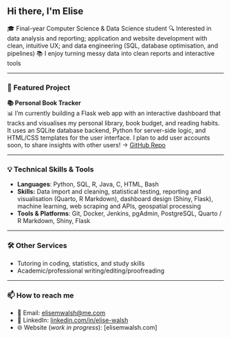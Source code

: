 ## Hi there, I'm Elise

🎓 Final-year Computer Science & Data Science student
🔍 Interested in data analysis and reporting; application and website development with clean, intuitive UX; and data engineering (SQL, database optimisation, and pipelines)
📚 I enjoy turning messy data into clean reports and interactive tools

---

### 📌 Featured Project  
**📚 Personal Book Tracker**  
📊 I’m currently building a Flask web app with an interactive dashboard that tracks and visualises my personal library, book budget, and reading habits. It uses an SQLite database backend, Python for server-side logic, and HTML/CSS templates for the user interface. I plan to add user accounts soon, to share insights with other users!
→ [GitHub Repo](https://github.com/elisew-code/book-tracker)

---

### 💡 Technical Skills & Tools  
- **Languages**: Python, SQL, R, Java, C, HTML, Bash
- **Skills:** Data import and cleaning, statistical testing, reporting and visualisation (Quarto, R Markdown), dashboard design (Shiny, Flask), machine learning, web scraping and APIs, geospatial processing
- **Tools & Platforms**: Git, Docker, Jenkins, pgAdmin, PostgreSQL, Quarto / R Markdown, Shiny, Flask

---

### 🛠️ Other Services
- Tutoring in coding, statistics, and study skills
- Academic/professional writing/editing/proofreading

---

### 📫 How to reach me  
- 📧 Email: elisemwalsh@me.com  
- 💼 LinkedIn: [linkedin.com/in/elise-walsh](https://linkedin.com/in/elise-walsh)
- 🌐 Website (*work in progress*): [elisemwalsh.com]
